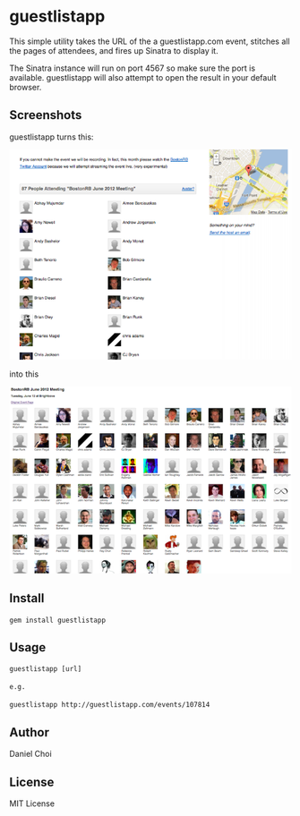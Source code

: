 # guestlistapp

This simple utility takes the URL of the a guestlistapp.com
event, stitches all the pages of attendees, and fires up Sinatra to display it.

The Sinatra instance will run on port 4567 so make sure the port is available.
guestlistapp will also attempt to open the result in your default browser.


## Screenshots

guestlistapp turns this:

![orig](https://github.com/danchoi/guestlistapp/raw/master/screens/orig.png)

into this

![processed](https://github.com/danchoi/guestlistapp/raw/master/screens/processed.png)



## Install

    gem install guestlistapp

## Usage

    guestlistapp [url]

    e.g.

    guestlistapp http://guestlistapp.com/events/107814


## Author

Daniel Choi 

## License

MIT License


